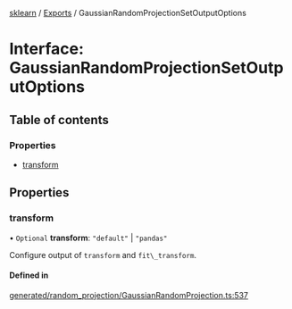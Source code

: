 [sklearn](../readme.md) / [Exports](../modules.md) / GaussianRandomProjectionSetOutputOptions

# Interface: GaussianRandomProjectionSetOutputOptions

## Table of contents

### Properties

- [transform](GaussianRandomProjectionSetOutputOptions.md#transform)

## Properties

### transform

• `Optional` **transform**: ``"default"`` \| ``"pandas"``

Configure output of `transform` and `fit\_transform`.

#### Defined in

[generated/random_projection/GaussianRandomProjection.ts:537](https://github.com/transitive-bullshit/scikit-learn-ts/blob/367336a/packages/sklearn/src/generated/random_projection/GaussianRandomProjection.ts#L537)
